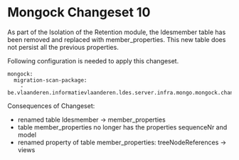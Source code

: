 # Mongock Changeset 10

As part of the Isolation of the Retention module, the ldesmember table has been removed and replaced with member_properties.
This new table does not persist all the previous properties.

Following configuration is needed to apply this changeset.

```
mongock:
  migration-scan-package:
    - be.vlaanderen.informatievlaanderen.ldes.server.infra.mongo.mongock.changeset10
```

Consequences of Changeset:
* renamed table ldesmember -> member_properties
* table member_properties no longer has the properties sequenceNr and model
* renamed property of table member_properties: treeNodeReferences -> views
        
